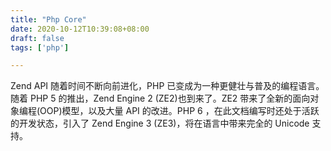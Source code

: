 ```yaml
---
title: "Php Core"
date: 2020-10-12T10:39:08+08:00
draft: false
tags: ['php']

---
```


Zend API 随着时间不断向前进化，PHP 已变成为一种更健壮与普及的编程语言。随着 PHP 5 的推出，Zend Engine 2 (ZE2)也到来了。ZE2 带来了全新的面向对象编程(OOP)模型，以及大量 API 的改进。PHP 6 ，在此文档编写时还处于活跃的开发状态，引入了 Zend Engine 3 (ZE3)，将在语言中带来完全的 Unicode 支持。